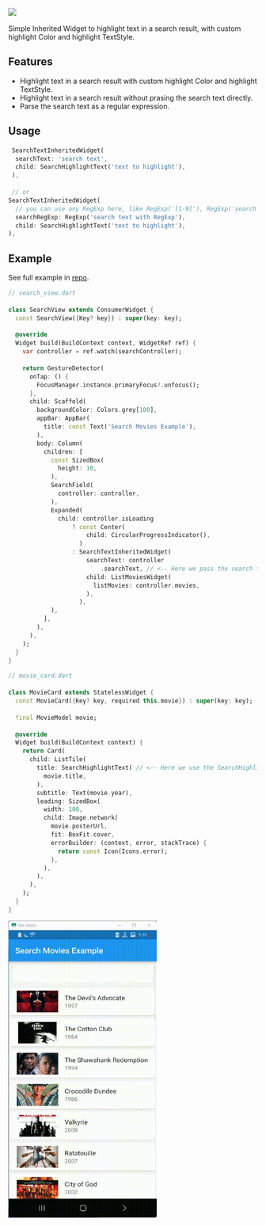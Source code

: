 
<p >
  <a href="https://pub.dev/packages/search_highlight_text"><img src="https://img.shields.io/pub/v/search_highlight_text"></a>
</p>

Simple Inherited Widget to highlight text in a search result, with custom highlight Color and highlight TextStyle.

## Features

- Highlight text in a search result with custom highlight Color and highlight TextStyle.
- Highlight text in a search result without prasing the search text directly.
- Parse the search text as a regular expression.

## Usage

```dart
 SearchTextInheritedWidget(
  searchText: 'search text',
  child: SearchHighlightText('text to highlight'),
 ),
 
 // or
SearchTextInheritedWidget(
  // you can use any RegExp here, like RegExp('[1-9]'), RegExp('search text with RegExp', caseSensitive: false), etc.
  searchRegExp: RegExp('search text with RegExp'), 
  child: SearchHighlightText('text to highlight'),
),
```

## Example

See full example in [repo](https://github.com/omarfaroke/search_highlight_text/tree/main/example).

```dart
// search_view.dart

class SearchView extends ConsumerWidget {
  const SearchView({Key? key}) : super(key: key);

  @override
  Widget build(BuildContext context, WidgetRef ref) {
    var controller = ref.watch(searchController);

    return GestureDetector(
      onTap: () {
        FocusManager.instance.primaryFocus?.unfocus();
      },
      child: Scaffold(
        backgroundColor: Colors.grey[100],
        appBar: AppBar(
          title: const Text('Search Movies Example'),
        ),
        body: Column(
          children: [
            const SizedBox(
              height: 10,
            ),
            SearchField(
              controller: controller,
            ),
            Expanded(
              child: controller.isLoading
                  ? const Center(
                      child: CircularProgressIndicator(),
                    )
                  : SearchTextInheritedWidget(
                      searchText: controller
                          .searchText, // <-- Here we pass the search text to the widget tree to be used by the SearchHighlightText widget
                      child: ListMoviesWidget(
                        listMovies: controller.movies,
                      ),
                    ),
            ),
          ],
        ),
      ),
    );
  }
}
```
  
```dart
// movie_card.dart

class MovieCard extends StatelessWidget {
  const MovieCard({Key? key, required this.movie}) : super(key: key);

  final MovieModel movie;

  @override
  Widget build(BuildContext context) {
    return Card(
      child: ListTile(
        title: SearchHighlightText( // <-- Here we use the SearchHighlightText widget to highlight the search text (if any) in the movie title
          movie.title,
        ),
        subtitle: Text(movie.year),
        leading: SizedBox(
          width: 100,
          child: Image.network(
            movie.posterUrl,
            fit: BoxFit.cover,
            errorBuilder: (context, error, stackTrace) {
              return const Icon(Icons.error);
            },
          ),
        ),
      ),
    );
  }
}

```

<p>
<img width="300" height="600" src="./example/screenshots/example.gif">
</p>

